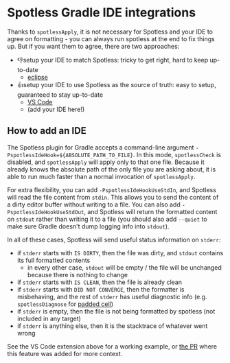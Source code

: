 # Spotless Gradle IDE integrations

Thanks to `spotlessApply`, it is not necessary for Spotless and your IDE to agree on formatting - you can always run spotless at the end to fix things up.  But if you want them to agree, there are two approaches:

- 👎setup your IDE to match Spotless: tricky to get right, hard to keep up-to-date
  - [eclipse](https://github.com/diffplug/spotless/blob/master/ECLIPSE_SCREENSHOTS.md)
- 👍setup your IDE to use Spotless as the source of truth: easy to setup, guaranteed to stay up-to-date
  - [VS Code](https://marketplace.visualstudio.com/items?itemName=richardwillis.vscode-spotless-gradle)
  - (add your IDE here!)

## How to add an IDE

The Spotless plugin for Gradle accepts a command-line argument `-PspotlessIdeHook=${ABSOLUTE_PATH_TO_FILE}`.  In this mode, `spotlessCheck` is disabled, and `spotlessApply` will apply only to that one file.  Because it already knows the absolute path of the only file you are asking about, it is able to run much faster than a normal invocation of `spotlessApply`.

For extra flexibility, you can add `-PspotlessIdeHookUseStdIn`, and Spotless will read the file content from `stdin`.  This allows you to send the content of a dirty editor buffer without writing to a file.  You can also add `-PspotlessIdeHookUseStdOut`, and Spotless will return the formatted content on `stdout` rather than writing it to a file (you should also add `--quiet` to make sure Gradle doesn't dump logging info into `stdout`).

In all of these cases, Spotless will send useful status information on `stderr`:

- if `stderr` starts with `IS DIRTY`, then the file was dirty, and `stdout` contains its full formatted contents
  - in every other case, `stdout` will be empty / the file will be unchanged because there is nothing to change
- if `stderr` starts with `IS CLEAN`, then the file is already clean
- if `stderr` starts with `DID NOT CONVERGE`, then the formatter is misbehaving, and the rest of `stderr` has useful diagnostic info (e.g. `spotlessDiagnose` for [padded cell](../PADDEDCELL.md))
- if `stderr` is empty, then the file is not being formatted by spotless (not included in any target)
- if `stderr` is anything else, then it is the stacktrace of whatever went wrong

See the VS Code extension above for a working example, or [the PR](https://github.com/diffplug/spotless/pull/568) where this feature was added for more context.
